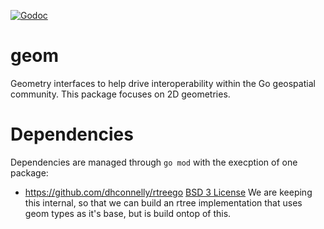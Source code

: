 [![Godoc](http://img.shields.io/badge/godoc-reference-blue.svg?style=flat)](https://godoc.org/github.com/go-spatial/geom)

# geom
Geometry interfaces to help drive interoperability within the Go geospatial community. This package focuses on 2D geometries.

# Dependencies

Dependencies are managed through `go mod` with the execption of one package:

* https://github.com/dhconnelly/rtreego [BSD 3 License](https://github.com/dhconnelly/rtreego/blob/master/LICENSE)
	We are keeping this internal, so that we can build an rtree implementation that uses geom types as it's base, but is build ontop of this.

